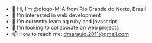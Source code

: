 - 👋 Hi, I’m @diogo-M-A from Rio Grande do Norte, Brazil
- 👀 I’m interested in web development
- 🌱 I’m currently learning ruby and javascript
- 💞️ I’m looking to collaborate on web projects
- 📫 How to reach me: dmaraujo.2011@gmail.com

<!---
diogo-M-A/diogo-M-A is a ✨ special ✨ repository because its `README.md` (this file) appears on your GitHub profile.
You can click the Preview link to take a look at your changes.
--->
